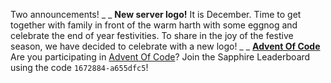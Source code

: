 Two announcements!
_ _
**New server logo!**
It is December. Time to get together with family in front of the warm harth with some eggnog and celebrate the end of year festivities. To share in the joy of the festive season, we have decided to celebrate with a new logo!
_ _
**[Advent Of Code](https://adventofcode.com/2021/)**
Are you participating in [Advent Of Code](https://adventofcode.com/2021/)? Join the Sapphire Leaderboard using the code `1672884-a655dfc5`!